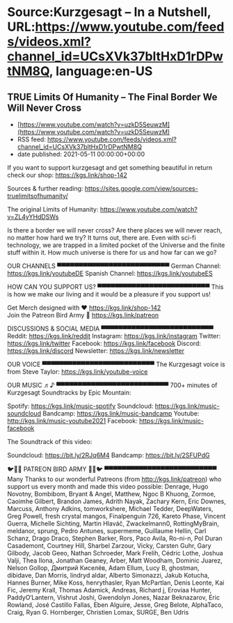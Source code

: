 # Source:Kurzgesagt – In a Nutshell, URL:https://www.youtube.com/feeds/videos.xml?channel_id=UCsXVk37bltHxD1rDPwtNM8Q, language:en-US

## TRUE Limits Of Humanity – The Final Border We Will Never Cross
 - [https://www.youtube.com/watch?v=uzkD5SeuwzM](https://www.youtube.com/watch?v=uzkD5SeuwzM)
 - RSS feed: https://www.youtube.com/feeds/videos.xml?channel_id=UCsXVk37bltHxD1rDPwtNM8Q
 - date published: 2021-05-11 00:00:00+00:00

If you want to support kurzgesagt and get something beautiful in return check our shop:
https://kgs.link/shop-142

Sources & further reading:
https://sites.google.com/view/sources-truelimitsofhumanity/

The original Limits of Humanity: https://www.youtube.com/watch?v=ZL4yYHdDSWs

Is there a border we will never cross? Are there places we will never reach, no matter how hard we try? It turns out, there are. Even with sci-fi technology, we are trapped in a limited pocket of the Universe and the finite stuff within it. How much universe is there for us and how far can we go?

OUR CHANNELS
▀▀▀▀▀▀▀▀▀▀▀▀▀▀▀▀▀▀▀▀▀▀▀▀▀▀
German Channel: https://kgs.link/youtubeDE 
Spanish Channel: https://kgs.link/youtubeES 


HOW CAN YOU SUPPORT US?
▀▀▀▀▀▀▀▀▀▀▀▀▀▀▀▀▀▀▀▀▀▀▀▀▀▀
This is how we make our living and it would be a pleasure if you support us!

Get Merch designed with ❤ https://kgs.link/shop-142  
Join the Patreon Bird Army 🐧  https://kgs.link/patreon  


DISCUSSIONS & SOCIAL MEDIA
▀▀▀▀▀▀▀▀▀▀▀▀▀▀▀▀▀▀▀▀▀▀▀▀▀▀
Reddit:            https://kgs.link/reddit
Instagram:     https://kgs.link/instagram
Twitter:           https://kgs.link/twitter
Facebook:      https://kgs.link/facebook
Discord:          https://kgs.link/discord
Newsletter:    https://kgs.link/newsletter


OUR VOICE
▀▀▀▀▀▀▀▀▀▀▀▀▀▀▀▀▀▀▀▀▀▀▀▀▀▀
The Kurzgesagt voice is from 
Steve Taylor:  https://kgs.link/youtube-voice


OUR MUSIC ♬♪
▀▀▀▀▀▀▀▀▀▀▀▀▀▀▀▀▀▀▀▀▀▀▀▀▀▀
700+ minutes of Kurzgesagt Soundtracks by Epic Mountain:

Spotify:            https://kgs.link/music-spotify
Soundcloud:   https://kgs.link/music-soundcloud
Bandcamp:     https://kgs.link/music-bandcamp
Youtube:          http://kgs.link/music-youtube2021
Facebook:       https://kgs.link/music-facebook

The Soundtrack of this video:

Soundcloud:   https://bit.ly/2RJq6M4
Bandcamp:     https://bit.ly/2SFUPdG


🐦🐧🐤 PATREON BIRD ARMY 🐤🐧🐦
▀▀▀▀▀▀▀▀▀▀▀▀▀▀▀▀▀▀▀▀▀▀▀▀▀▀
Many Thanks to our wonderful Patreons (from http://kgs.link/patreon) who support us every month and made this video possible:
Denrage, Hugo Novotny, Bombibom, Bryant & Angel, Matthew, Ngoc B Khuong, Zormoe, Caoimhe Gilbert, Brandon James, Adrith Nayak, Zachary Kern, Eric Downes, Marcuss, Anthony Adkins, tomworkshere, Michael Tedder, DeepWaters, Greg Powell, fresh crystal mangos, Finalpenguin 726, Kareto Phase, Vincent Guerra, Michelle Sichting, Martin Hlaváč, Zwackelmann0, RottingMyBrain, meldanor, sprung, Pedro Antunes, supermeme, Guillaume Hellin, Carl Schanz, Drago Draco, Stephen Barker, Rors, Paco Avila, Ro-ni-n, Pol Duran Casademont, Courtney Hill, Sharbel Zarzour, Vicky, Carsten Guhr, Gary Gilbody, Jacob Geeo, Nathan Schroeder, Mark Frelih, Cédric Lothe, Joshua Valji, Thea Ilona, Jonathan Geaney, Arber, Matt Woodham, Dominic Juarez, Nelson Gollop, Дмитрий Киселёв, Adam Ellum, Lucy B, ghostman, dibidave, Dan Morris, lindryd aldar, Alberto Simonazzi, Jakub Kotucha, Hannes Burner, Mike Koss, henrythasler, Ryan McPartlan, Denis Leonte, Kai Fic, Jeremy Krall, Thomas Adamick, Andreas, Richard j, Eroviaa Hunter, PaddyO‘Lantern, Vishrut Joshi, Gwendolyn Jones, Nazar Beknazarov, Eric Rowland, José Castillo Fallas, Eben Alguire, Jesse, Greg Belote, AlphaTaco, Craig, Ryan G. Hornberger, Christien Lomax, SURGE, Ben Udris

